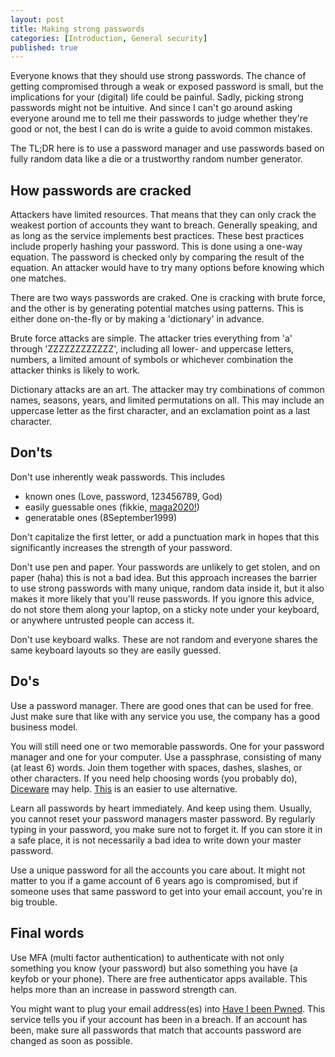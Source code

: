 ```yaml
---
layout: post
title: Making strong passwords
categories: [Introduction, General security]
published: true
---
```


Everyone knows that they should use strong passwords. The chance of getting compromised through a weak or exposed password is small, but the implications for your (digital) life could be painful. Sadly, picking strong passwords might not be intuitive. And since I can't go around asking everyone around me to tell me their passwords to judge whether they're good or not, the best I can do is write a guide to avoid common mistakes.

The TL;DR here is to use a password manager and use passwords based on fully random data like a die or a trustworthy random number generator.

## How passwords are cracked

Attackers have limited resources. That means that they can only crack the weakest portion of accounts they want to breach. Generally speaking, and as long as the service implements best practices. These best practices include properly hashing your password. This is done using a one-way equation. The password is checked only by comparing the result of the equation. An attacker would have to try many options before knowing which one matches.

There are two ways passwords are craked. One is cracking with brute force, and the other is by generating potential matches using patterns. This is either done on-the-fly or by making a 'dictionary' in advance.

Brute force attacks are simple. The attacker tries everything from 'a' through 'ZZZZZZZZZZZZ', including all lower- and uppercase letters, numbers, a limited amount of symbols or whichever combination the attacker thinks is likely to work.

Dictionary attacks are an art. The attacker may try combinations of common names, seasons, years, and limited permutations on all. This may include an uppercase letter as the first character, and an exclamation point as a last character.

## Don'ts

Don't use inherently weak passwords. This includes

- known ones (Love, password, 123456789, God)
- easily guessable ones (fikkie, [maga2020!](https://www.washingtonpost.com/world/2020/12/17/dutch-trump-twitter-password-hack/))
- generatable ones (8September1999)

Don't capitalize the first letter, or add a punctuation mark in hopes that this significantly increases the strength of your password.

Don't use pen and paper. Your passwords are unlikely to get stolen, and on paper (haha) this is not a bad idea. But this approach increases the barrier to use strong passwords with many unique, random data inside it, but it also makes it more likely that you'll reuse passwords. If you ignore this advice, do not store them along your laptop, on a sticky note under your keyboard, or anywhere untrusted people can access it.

Don't use keyboard walks. These are not random and everyone shares the same keyboard layouts so they are easily guessed.

## Do's

Use a password manager. There are good ones that can be used for free. Just make sure that like with any service you use, the company has a good business model.

You will still need one or two memorable passwords. One for your password manager and one for your computer. Use a passphrase, consisting of many (at least 6) words. Join them together with spaces, dashes, slashes, or other characters. If you need help choosing words (you probably do), [Diceware](https://theworld.com/~reinhold/diceware.html) may help. [This](https://www.rempe.us/diceware/#eff) is an easier to use alternative.

Learn all passwords by heart immediately. And keep using them. Usually, you cannot reset your password managers master password. By regularly typing in your password, you make sure not to forget it. If you can store it in a safe place, it is not necessarily a bad idea to write down your master password.

Use a unique password for all the accounts you care about. It might not matter to you if a game account of 6 years ago is compromised, but if someone uses that same password to get into your email account, you're in big trouble.

## Final words

Use MFA (multi factor authentication) to authenticate with not only something you know (your password) but also something you have (a keyfob or your phone). There are free authenticator apps available. This helps more than an increase in password strength can.

You might want to plug your email address(es) into [Have I been Pwned](https://haveibeenpwned.com/). This service tells you if your account has been in a breach. If an account has been, make sure all passwords that match that accounts password are changed as soon as possible.

